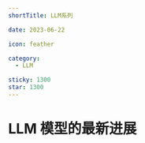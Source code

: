 ```yaml
---
shortTitle: LLM系列

date: 2023-06-22

icon: feather

category:
  - LLM

sticky: 1300
star: 1300
---
```


# LLM 模型的最新进展
